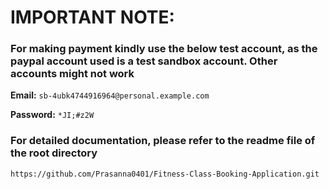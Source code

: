 # IMPORTANT NOTE:

### **For making payment kindly use the below test account, as the paypal account used is a test sandbox account. Other accounts might not work**

**Email:** ``` sb-4ubk4744916964@personal.example.com ```

**Password:** ``` *JI;#z2W ```

### For detailed documentation, please refer to the readme file of the root directory

```
https://github.com/Prasanna0401/Fitness-Class-Booking-Application.git
```
